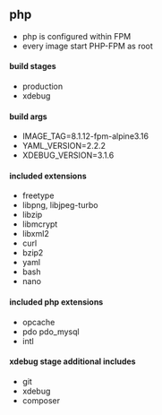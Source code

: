 ## php
* php is configured within FPM
* every image start PHP-FPM as root

#### build stages
- production
- xdebug

#### build args
- IMAGE_TAG=8.1.12-fpm-alpine3.16
- YAML_VERSION=2.2.2
- XDEBUG_VERSION=3.1.6

#### included extensions
- freetype
- libpng, libjpeg-turbo
- libzip
- libmcrypt
- libxml2
- curl
- bzip2
- yaml
- bash
- nano

#### included php extensions
- opcache
- pdo pdo_mysql
- intl

#### xdebug stage additional includes
- git
- xdebug
- composer
